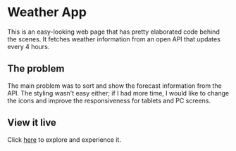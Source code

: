 # Weather App

This is an easy-looking web page that has pretty elaborated code behind the scenes. It fetches weather information from an open API that updates every 4 hours. 

## The problem

The main problem was to sort and show the forecast information from the API. The styling wasn't easy either; if I had more time, I would like to change the icons and improve the responsiveness for tablets and PC screens. 

## View it live
Click [here](https://app.netlify.com/sites/this-is-my-weather-app/configuration/general) to explore and experience it.
